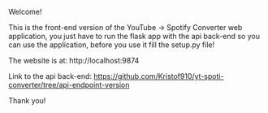 Welcome!

This is the front-end version of the YouTube -> Spotify Converter web application, you just have to run the flask app with the api back-end so you can use the application, before you use it fill the setup.py file!

The website is at: http://localhost:9874

Link to the api back-end: https://github.com/Kristof910/yt-spoti-converter/tree/api-endpoint-version

Thank you!
